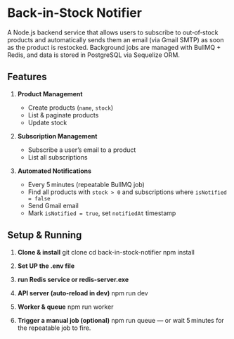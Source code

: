 # Back‑in‑Stock Notifier

A Node.js backend service that allows users to subscribe to out‑of‑stock products and automatically sends them an email (via Gmail SMTP) as soon as the product is restocked. Background jobs are managed with BullMQ + Redis, and data is stored in PostgreSQL via Sequelize ORM.

## Features

1. **Product Management**

   - Create products (`name`, `stock`)
   - List & paginate products
   - Update stock

2. **Subscription Management**

   - Subscribe a user’s email to a product
   - List all subscriptions

3. **Automated Notifications**
   - Every 5 minutes (repeatable BullMQ job)
   - Find all products with `stock > 0` and subscriptions where `isNotified = false`
   - Send Gmail email
   - Mark `isNotified = true`, set `notifiedAt` timestamp

## Setup & Running

1.  **Clone & install**
    git clone <your-repo-url>
    cd back-in-stock-notifier
    npm install
2.  **Set UP the .env file**

3.  **run Redis service or redis-server.exe**
4.  **API server (auto‑reload in dev)**
    npm run dev
5.  **Worker & queue**
    npm run worker
6.  **Trigger a manual job (optional)**
      npm run queue
    — or wait 5 minutes for the repeatable job to fire.


